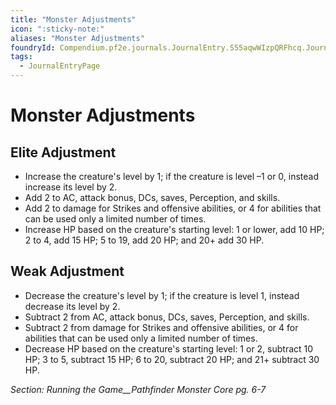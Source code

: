 ```yaml
---
title: "Monster Adjustments"
icon: ":sticky-note:"
aliases: "Monster Adjustments"
foundryId: Compendium.pf2e.journals.JournalEntry.S55aqwWIzpQRFhcq.JournalEntryPage.jcRaFZEXoq7gtfBu
tags:
  - JournalEntryPage
---
```


# Monster Adjustments
## Elite Adjustment

*   Increase the creature's level by 1; if the creature is level –1 or 0, instead increase its level by 2.
*   Add 2 to AC, attack bonus, DCs, saves, Perception, and skills.
*   Add 2 to damage for Strikes and offensive abilities, or 4 for abilities that can be used only a limited number of times.
*   Increase HP based on the creature's starting level: 1 or lower, add 10 HP; 2 to 4, add 15 HP; 5 to 19, add 20 HP; and 20+ add 30 HP.
    

## Weak Adjustment

*   Decrease the creature's level by 1; if the creature is level 1, instead decrease its level by 2.
*   Subtract 2 from AC, attack bonus, DCs, saves, Perception, and skills.
*   Subtract 2 from damage for Strikes and offensive abilities, or 4 for abilities that can be used only a limited number of times.
*   Decrease HP based on the creature's starting level: 1 or 2, subtract 10 HP; 3 to 5, subtract 15 HP; 6 to 20, subtract 20 HP; and 21+ subtract 30 HP.
    

_Section: Running the Game__Pathfinder Monster Core pg. 6-7_